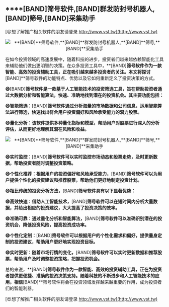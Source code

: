 ## ****[BAND]**筛号软件,**[BAND]**群发防封号机器人,**[BAND]**筛号,**[BAND]**采集助手**

[😍想了解推广相关软件的朋友请登录 http://www.vst.tw](http://www.vst.tw)

 <center><img src="https://vst.tw/MP4/tuiguang/png/0.png" alt="**[BAND]**筛号软件,**[BAND]**群发防封号机器人,**[BAND]**筛号,**[BAND]**采集助手"></center>

在如今投资领域的高速发展中，随着科技的进步，投资者们越来越依赖智能化工具来辅助他们做出更明智的决策。在众多投资工具中，**[BAND]**筛号软件作为一款智能、高效的投资辅助工具，正在吸引越来越多投资者的关注。本文将探讨**[BAND]**筛号软件的功能特点、优势以及它如何重新定义了投资决策的方式。

**😄**[BAND]**筛号软件是一款基于人工智能技术的投资筛选工具，旨在帮助投资者通过大数据分析和智能算法，快速、准确地找到潜在的投资机会。其主要功能包括：**

**😄智能筛选：**[BAND]**筛号软件通过分析海量的市场数据和公司信息，运用智能算法进行筛选，快速找出符合用户投资偏好和风险承受能力的潜力股票。**

**😄量化分析：该软件提供多种量化指标和模型，帮助用户对股票进行深入的分析评估，从而更好地理解其潜在风险和收益。**

 <center><img src="https://vst.tw/MP4/tuiguang/png/8.png" alt="**[BAND]**筛号软件,**[BAND]**群发防封号机器人,**[BAND]**筛号,**[BAND]**采集助手"></center>

**😄实时监控：**[BAND]**筛号软件可以实时监控市场动态和股票走势，及时更新数据，帮助投资者随时调整投资策略。**

**😄个性化推荐：根据用户的投资偏好和风险承受能力，**[BAND]**筛号软件可以为用户提供个性化的投资建议和推荐股票，帮助他们更好地制定投资计划。**

**😄相比传统的投资分析方法，**[BAND]**筛号软件具有以下显著优势：**

**😄高效快速：借助人工智能技术，**[BAND]**筛号软件可以在短时间内分析大量数据，并给出相应的投资建议，大大提高了投资决策的效率。**

**😄准确可靠：通过量化分析和智能算法，**[BAND]**筛号软件可以准确识别潜在的投资机会，降低投资风险，提高投资成功率。**

**😄个性化定制：**[BAND]**筛号软件可以根据用户的个性化需求和偏好，提供量身定制的投资建议，帮助用户更好地实现投资目标。**

**😄实时更新：随着市场行情的变化，**[BAND]**筛号软件可以实时更新数据和推荐股票，帮助用户及时调整投资策略，把握投资机会。**

总的来说，**[BAND]**筛号软件作为一款智能、高效的投资辅助工具，正在为投资者提供更便捷、准确的投资决策支持。随着科技的不断进步和人工智能技术的应用，相信**[BAND]**筛号软件将会在投资领域发挥越来越重要的作用，成为投资者们的智能利器。

[😍想了解推广相关软件的朋友请登录 http://www.vst.tw](http://www.vst.tw)



